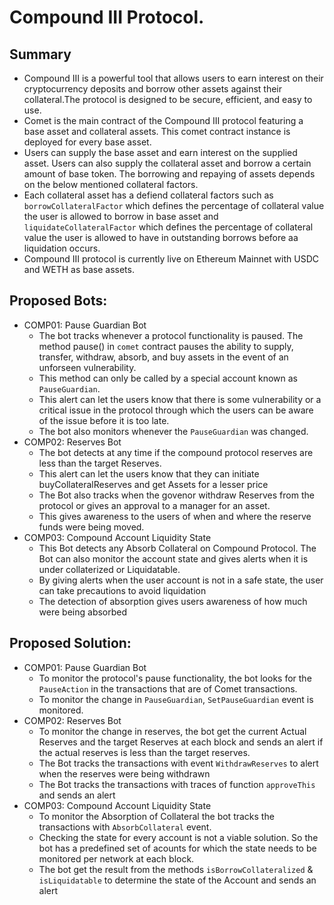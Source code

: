 # Compound III Protocol.

## Summary

- Compound III is a powerful tool that allows users to earn interest on their cryptocurrency deposits and borrow other assets against their collateral.The protocol is designed to be secure, efficient, and easy to use.
- Comet is the main contract of the Compound III protocol featuring a base asset and collateral assets. This comet contract instance is deployed for every base asset.
- Users can supply the base asset and earn interest on the supplied asset. Users can also supply the collateral asset and borrow a certain amount of base token. The borrowing and repaying of assets depends on the below mentioned collateral factors.
- Each collateral asset has a defiend collateral factors such as `borrowCollateralFactor` which defines the percentage of collateral value the user is allowed to borrow in base asset and `liquidateCollateralFactor` which defines the percentage of collateral value the user is allowed to have in outstanding borrows before aa liquidation occurs.
- Compound III protocol is currently live on Ethereum Mainnet with USDC and WETH as base assets.

## Proposed Bots:

- COMP01: Pause Guardian Bot
  - The bot tracks whenever a protocol functionality is paused. The method pause() in `comet` contract pauses the ability to supply, transfer, withdraw, absorb, and buy assets in the event of an unforseen vulnerability.
  - This method can only be called by a special account known as `PauseGuardian`.
  - This alert can let the users know that there is some vulnerability or a critical issue in the protocol through which the users can be aware of the issue before it is too late.
  - The bot also monitors whenever the `PauseGuardian` was changed.
- COMP02: Reserves Bot
  - The bot detects at any time if the compound protocol reserves are less than the target Reserves.
  - This alert can let the users know that they can initiate buyCollateralReserves and get Assets for a lesser price
  - The Bot also tracks when the govenor withdraw Reserves from the protocol or gives an approval to a manager for an asset.
  - This gives awareness to the users of when and where the reserve funds were being moved.
- COMP03: Compound Account Liquidity State
  - This Bot detects any Absorb Collateral on Compound Protocol. The Bot can also monitor the account state and gives alerts when it is under collaterized or Liquidatable.
  - By giving alerts when the user account is not in a safe state, the user can take precautions to avoid liquidation
  - The detection of absorption gives users awareness of how much were being absorbed

## Proposed Solution:

- COMP01: Pause Guardian Bot
  - To monitor the protocol's pause functionality, the bot looks for the `PauseAction` in the transactions that are of Comet transactions.
  - To monitor the change in `PauseGuardian`, `SetPauseGuardian` event is monitored.
- COMP02: Reserves Bot
  - To monitor the change in reserves, the bot get the current Actual Reserves and the target Reserves at each block and sends an alert if the actual reserves is less than the target reserves.
  - The Bot tracks the transactions with event `WithdrawReserves` to alert when the reserves were being withdrawn
  - The Bot tracks the transactions with traces of function `approveThis` and sends an alert
- COMP03: Compound Account Liquidity State
  - To monitor the Absorption of Collateral the bot tracks the transactions with `AbsorbCollateral` event.
  - Checking the state for every account is not a viable solution. So the bot has a predefined set of acounts for which the state needs to be monitored per network at each block.
  - The bot get the result from the methods `isBorrowCollateralized` & `isLiquidatable` to determine the state of the Account and sends an alert
